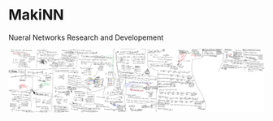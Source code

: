 # MakiNN
Nueral Networks Research and Developement
<p align="center">
  <img src="https://raw.githubusercontent.com/makiisthenes/MakiNN/master/overall_understanding.png", width=2000>
</p>
